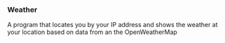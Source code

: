### Weather
A program that locates you by your IP address and shows the weather at your location based on data from an the OpenWeatherMap
